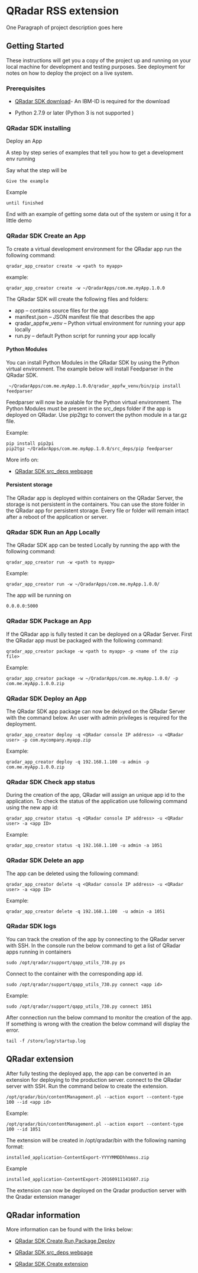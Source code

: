 # QRadar RSS extension

One Paragraph of project description goes here

## Getting Started

These instructions will get you a copy of the project up and running on your local machine for development and testing purposes. See deployment for notes on how to deploy the project on a live system.

### Prerequisites

* [QRadar SDK download](https://exchange.xforce.ibmcloud.com/hub/extension/517ff786d70b6dfa39dde485af6cbc8b)- An IBM-ID is required for the download

* Python 2.7.9 or later (Python 3 is not supported )


### QRadar SDK installing
Deploy an App



A step by step series of examples that tell you how to get a development env running

Say what the step will be

```
Give the example
```

Example

```
until finished
```

End with an example of getting some data out of the system or using it for a little demo

### QRadar SDK Create an App
To create a virtual development environment for the QRadar app run the following command:

```
qradar_app_creator create -w <path to myapp>
```

example: 

```
qradar_app_creator create -w ~/QradarApps/com.me.myApp.1.0.0
```

The QRadar SDK will create the following files and folders:

* app – contains source files for the app
* manifest.json – JSON manifest file that describes the app
* qradar_appfw_venv – Python virtual environment for running your app locally
* run.py – default Python script for running your app locally


#### Python Modules
You can install Python Modules in the QRadar SDK by using the Python virtual environment. The example below will install 
Feedparser in the QRadar SDK.

```
 ~/QradarApps/com.me.myApp.1.0.0/qradar_appfw_venv/bin/pip install feedparser
```
Feedparser will now be avalable for the Python virtual environment. The Python Modules must be present in the src_deps folder if the app is deployed on QRadar. Use pip2tgz to convert the python module in a tar.gz file. 

Example:
```
pip install pip2pi 
pip2tgz ~/QradarApps/com.me.myApp.1.0.0/src_deps/pip feedparser
```
More info on:
* [QRadar SDK src_deps webpage](https://www.ibm.com/support/knowledgecenter/en/SS42VS_7.2.8/com.ibm.appfw.doc/c_appframework_dependencies.html)
#### Persistent storage 
The QRadar app is deployed within containers on the QRadar Server, the storage is not persistent in the containers. You can use the store folder in the QRadar app for persistent storage. Every file or folder will remain intact after a reboot of the application or server. 
### QRadar SDK Run an App Locally
The QRadar SDK app can be tested Locally by running the app with the following command: 

```
qradar_app_creator run -w <path to myapp>
```

Example:
```
qradar_app_creator run -w ~/QradarApps/com.me.myApp.1.0.0/
```

The app will be running on
```
0.0.0.0:5000
```
### QRadar SDK Package an App
If the QRadar app is fully tested it can be deployed on a QRadar Server. First the QRadar app must be packaged with the following command: 
```
qradar_app_creator package -w <path to myapp> -p <name of the zip file>
```
Example:
```
qradar_app_creator package -w ~/QradarApps/com.me.myApp.1.0.0/ -p com.me.myApp.1.0.0.zip
```

### QRadar SDK Deploy an App
The QRadar SDK app package can now be deloyed on the QRadar Server with the command below. An user with admin privileges is required for the deployment.    
```
qradar_app_creator deploy -q <QRadar console IP address> -u <QRadar user> -p com.mycompany.myapp.zip
```
Example:
```
qradar_app_creator deploy -q 192.168.1.100 -u admin -p com.me.myApp.1.0.0.zip
```

### QRadar SDK Check app status
During the creation of the app, QRadar will assign an unique app id to the application. To check the status of the application use following command using the new app id:  
```
qradar_app_creator status -q <QRadar console IP address> -u <QRadar user> -a <app ID>
```
Example:
```
qradar_app_creator status -q 192.168.1.100 -u admin -a 1051
```

### QRadar SDK Delete an app
The app can be deleted using the following command: 
```
qradar_app_creator delete -q <QRadar console IP address> -u <QRadar user> -a <app ID>
```
Example:
```
qradar_app_creator delete -q 192.168.1.100  -u admin -a 1051
```
### QRadar SDK logs
You can track the creation of the app by connecting to the QRadar server with SSH. In the console run the below command to get a list of QRadar apps running in containers   

```
sudo /opt/qradar/support/qapp_utils_730.py ps
```

Connect to the container with the corresponding app id.  
```
sudo /opt/qradar/support/qapp_utils_730.py connect <app id>
```  

Example:
```  
sudo /opt/qradar/support/qapp_utils_730.py connect 1051
```

After connection run the below command to monitor the creation of the app. If something is wrong with the creation the below command will display the error. 
```
tail -f /store/log/startup.log
```
## QRadar extension
After fully testing the deployed app, the app can be converted in an extension for deploying to the production server. connect to the QRadar server with SSH. Run the command below to create the extension.  
```
/opt/qradar/bin/contentManagement.pl --action export --content-type 100 --id <app id> 
```

Example:
```
/opt/qradar/bin/contentManagement.pl --action export --content-type 100 --id 1051
```
The extension will be created in /opt/qradar/bin with the following naming format:
```
installed_application-ContentExport-YYYYMMDDhhmmss.zip
```
Example
```
installed_application-ContentExport-20160911141607.zip
```
The extension can now be deployed on the Qradar production server with the Qradar extension manager 

## QRadar information

More information can be found with the links below:
* [QRadar SDK Create,Run,Package,Deploy](https://developer.ibm.com/qradar/whats-new/)

* [QRadar SDK src_deps webpage](https://www.ibm.com/support/knowledgecenter/en/SS42VS_7.2.8/com.ibm.appfw.doc/c_appframework_dependencies.html)

* [QRadar SDK Create extension](https://www.ibm.com/support/knowledgecenter/en/SS42VS_7.3.0/com.ibm.appfw.doc/t_appframework_createExt.html)

